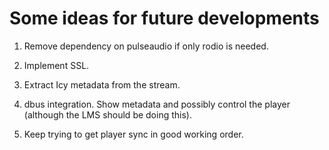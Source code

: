 # Some ideas for future developments

1. Remove dependency on pulseaudio if only rodio is needed.

2. Implement SSL.

3. Extract Icy metadata from the stream.

4. dbus integration. Show metadata and possibly control the player (although the LMS should be doing this).

5. Keep trying to get player sync in good working order.
